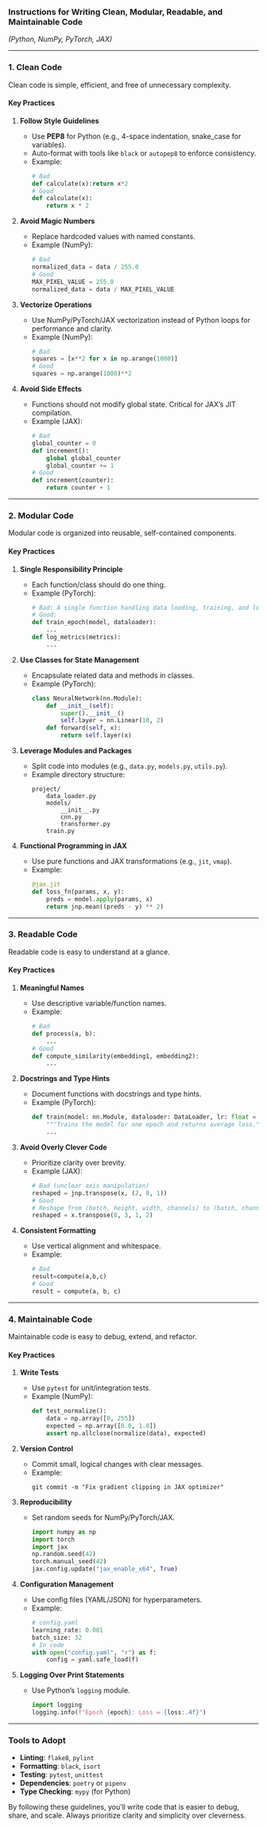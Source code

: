 

### **Instructions for Writing Clean, Modular, Readable, and Maintainable Code**  
*(Python, NumPy, PyTorch, JAX)*  

---

### **1. Clean Code**  
Clean code is simple, efficient, and free of unnecessary complexity.  

#### **Key Practices**  
1. **Follow Style Guidelines**  
   - Use **PEP8** for Python (e.g., 4-space indentation, snake_case for variables).  
   - Auto-format with tools like `black` or `autopep8` to enforce consistency.  
   - Example:  
     ```python  
     # Bad  
     def calculate(x):return x*2  
     # Good  
     def calculate(x):  
         return x * 2  
     ```

2. **Avoid Magic Numbers**  
   - Replace hardcoded values with named constants.  
   - Example (NumPy):  
     ```python  
     # Bad  
     normalized_data = data / 255.0  
     # Good  
     MAX_PIXEL_VALUE = 255.0  
     normalized_data = data / MAX_PIXEL_VALUE  
     ```

3. **Vectorize Operations**  
   - Use NumPy/PyTorch/JAX vectorization instead of Python loops for performance and clarity.  
   - Example (NumPy):  
     ```python  
     # Bad  
     squares = [x**2 for x in np.arange(1000)]  
     # Good  
     squares = np.arange(1000)**2  
     ```

4. **Avoid Side Effects**  
   - Functions should not modify global state. Critical for JAX’s JIT compilation.  
   - Example (JAX):  
     ```python  
     # Bad  
     global_counter = 0  
     def increment():  
         global global_counter  
         global_counter += 1  
     # Good  
     def increment(counter):  
         return counter + 1  
     ```

---

### **2. Modular Code**  
Modular code is organized into reusable, self-contained components.  

#### **Key Practices**  
1. **Single Responsibility Principle**  
   - Each function/class should do one thing.  
   - Example (PyTorch):  
     ```python  
     # Bad: A single function handling data loading, training, and logging.  
     # Good:  
     def train_epoch(model, dataloader):  
         ...  
     def log_metrics(metrics):  
         ...  
     ```

2. **Use Classes for State Management**  
   - Encapsulate related data and methods in classes.  
   - Example (PyTorch):  
     ```python  
     class NeuralNetwork(nn.Module):  
         def __init__(self):  
             super().__init__()  
             self.layer = nn.Linear(10, 2)  
         def forward(self, x):  
             return self.layer(x)  
     ```

3. **Leverage Modules and Packages**  
   - Split code into modules (e.g., `data.py`, `models.py`, `utils.py`).  
   - Example directory structure:  
     ```  
     project/  
         data_loader.py  
         models/  
             __init__.py  
             cnn.py  
             transformer.py  
         train.py  
     ```

4. **Functional Programming in JAX**  
   - Use pure functions and JAX transformations (e.g., `jit`, `vmap`).  
   - Example:  
     ```python  
     @jax.jit  
     def loss_fn(params, x, y):  
         preds = model.apply(params, x)  
         return jnp.mean((preds - y) ** 2)  
     ```

---

### **3. Readable Code**  
Readable code is easy to understand at a glance.  

#### **Key Practices**  
1. **Meaningful Names**  
   - Use descriptive variable/function names.  
   - Example:  
     ```python  
     # Bad  
     def process(a, b):  
         ...  
     # Good  
     def compute_similarity(embedding1, embedding2):  
         ...  
     ```

2. **Docstrings and Type Hints**  
   - Document functions with docstrings and type hints.  
   - Example (PyTorch):  
     ```python  
     def train(model: nn.Module, dataloader: DataLoader, lr: float = 1e-3) -> float:  
         """Trains the model for one epoch and returns average loss."""  
         ...  
     ```

3. **Avoid Overly Clever Code**  
   - Prioritize clarity over brevity.  
   - Example (JAX):  
     ```python  
     # Bad (unclear axis manipulation)  
     reshaped = jnp.transpose(x, (2, 0, 1))  
     # Good  
     # Reshape from (batch, height, width, channels) to (batch, channels, height, width)  
     reshaped = x.transpose(0, 3, 1, 2)  
     ```

4. **Consistent Formatting**  
   - Use vertical alignment and whitespace.  
   - Example:  
     ```python  
     # Bad  
     result=compute(a,b,c)  
     # Good  
     result = compute(a, b, c)  
     ```

---

### **4. Maintainable Code**  
Maintainable code is easy to debug, extend, and refactor.  

#### **Key Practices**  
1. **Write Tests**  
   - Use `pytest` for unit/integration tests.  
   - Example (NumPy):  
     ```python  
     def test_normalize():  
         data = np.array([0, 255])  
         expected = np.array([0.0, 1.0])  
         assert np.allclose(normalize(data), expected)  
     ```

2. **Version Control**  
   - Commit small, logical changes with clear messages.  
   - Example:  
     ```  
     git commit -m "Fix gradient clipping in JAX optimizer"  
     ```

3. **Reproducibility**  
   - Set random seeds for NumPy/PyTorch/JAX.  
     ```python  
     import numpy as np  
     import torch  
     import jax  
     np.random.seed(42)  
     torch.manual_seed(42)  
     jax.config.update("jax_enable_x64", True)  
     ```

4. **Configuration Management**  
   - Use config files (YAML/JSON) for hyperparameters.  
   - Example:  
     ```python  
     # config.yaml  
     learning_rate: 0.001  
     batch_size: 32  
     # In code  
     with open("config.yaml", "r") as f:  
         config = yaml.safe_load(f)  
     ```

5. **Logging Over Print Statements**  
   - Use Python’s `logging` module.  
     ```python  
     import logging  
     logging.info(f"Epoch {epoch}: Loss = {loss:.4f}")  
     ```

---

### **Tools to Adopt**  
- **Linting**: `flake8`, `pylint`  
- **Formatting**: `black`, `isort`  
- **Testing**: `pytest`, `unittest`  
- **Dependencies**: `poetry` or `pipenv`  
- **Type Checking**: `mypy` (for Python)  

By following these guidelines, you’ll write code that is easier to debug, share, and scale. Always prioritize clarity and simplicity over cleverness.